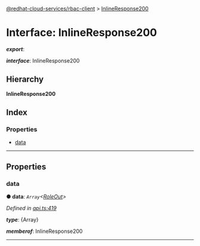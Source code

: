 [@redhat-cloud-services/rbac-client](../README.md) > [InlineResponse200](../interfaces/inlineresponse200.md)

# Interface: InlineResponse200

*__export__*: 

*__interface__*: InlineResponse200

## Hierarchy

**InlineResponse200**

## Index

### Properties

* [data](inlineresponse200.md#data)

---

## Properties

<a id="data"></a>

###  data

**● data**: *`Array`<[RoleOut](roleout.md)>*

*Defined in [api.ts:419](https://github.com/RedHatInsights/javascript-clients/blob/master/packages/rbac/api.ts#L419)*

*__type__*: {Array}

*__memberof__*: InlineResponse200

___

